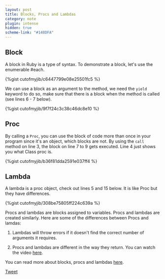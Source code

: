 ```yaml
---
layout: post
title: Blocks, Procs and Lambdas
category: note
plugin: intense
hidden: true
scheme-link: "#148DFA"
---
```

## Block
A block in Ruby is a type of syntax. To demonstrate a block, let's use the enumerable &#35;each.

{%gist cutofmyjib/c6447799e08e25501fc5 %}

We can use a block as an argument to the method, we need the `yield` keyword to do so, make sure that there is a block when the method is called (see lines 6 - 7 below).

{%gist cutofmyjib/9f7f24c3c38c46dc8e10 %}

## Proc
By calling a `Proc`, you can use the block of code more than once in your program since it's an object, which blocks are not. By using the `call` method on line 3, the block on line 7 to 9 gets executed. Line 4 just shows you what Class proc is.

{%gist cutofmyjib/b36f81dda2591e037ff4 %}

## Lambda
A lambda is a proc object, check out lines 5 and 15 below. It is like Proc but they have differences.

{%gist cutofmyjib/308be75805ff224c639a %}

Procs and lambdas are blocks assigned to variables. Procs and lambdas are created similarly. Here are some of the differences between Procs and lamdas:

1. Lambdas will throw errors if it doesn't find the correct number of arguments it requires.

2. Procs and lambdas are different in the way they return. You can watch the video <a href="https://youtu.be/VBC-G6hahWA?t=17m28s">here</a>.

You can read more about blocks, procs and lambdas <a href="http://www.reactive.io/tips/2008/12/21/understanding-ruby-blocks-procs-and-lambdas/">here</a>.

<a class="twitter-share-button" href="https://twitter.com/share"
  data-related="twitterdev"
  data-size="large"
  data-count="none">
Tweet
</a>

<script>
window.twttr=(function(d,s,id){var js,fjs=d.getElementsByTagName(s)[0],t=window.twttr||{};if(d.getElementById(id))return;js=d.createElement(s);js.id=id;js.src="https://platform.twitter.com/widgets.js";fjs.parentNode.insertBefore(js,fjs);t._e=[];t.ready=function(f){t._e.push(f);};return t;}(document,"script","twitter-wjs"));
</script>